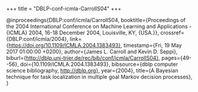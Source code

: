 +++
title = "DBLP-conf-icmla-CarrollS04"
+++

@inproceedings{DBLP:conf/icmla/CarrollS04,
   booktitle={Proceedings of the 2004 International Conference on Machine Learning
and Applications - {ICMLA} 2004, 16-18 December 2004, Louisville, KY, {USA.}},
   crossref={DBLP:conf/icmla/2004},
   link={https://doi.org/10.1109/ICMLA.2004.1383493},
   timestamp={Fri, 19 May 2017 01:00:00 +0200},
   author={James L. Carroll and
Kevin D. Seppi},
   biburl={http://dblp.uni-trier.de/rec/bib/conf/icmla/CarrollS04},
   pages={49--56},
   doi={10.1109/ICMLA.2004.1383493},
   bibsource={dblp computer science bibliography, http://dblp.org},
   year={2004},
   title={A Bayesian technique for task localization in multiple goal Markov
decision processes},
}
